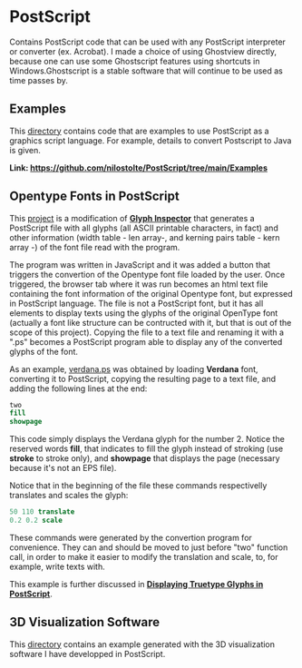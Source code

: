 # PostScript
Contains PostScript code that can be used with any PostScript interpreter or converter (ex. Acrobat). I made a choice of using 
Ghostview  directly, because one can use some Ghostscript features using shortcuts in Windows.Ghostscript is a stable software
that will continue to be used as time passes by. 

## Examples

This [directory](https://github.com/nilostolte/PostScript/tree/main/Examples) contains code that are examples to use PostScript as a graphics script language. For example, details to convert Postscript to Java is given.

**Link: https://github.com/nilostolte/PostScript/tree/main/Examples**

## Opentype Fonts in PostScript

This [project](https://github.com/nilostolte/PostScript/tree/main/OpenType%20Fonts) is a modification of 
[**Glyph Inspector**](https://opentype.js.org/glyph-inspector.html) that generates a PostScript file with all
glyphs (all ASCII printable characters, in fact) and other information (width table - len array-, and kerning 
pairs table - kern array -) of the font file read with the program.

The program was written in JavaScript and it was added a button that triggers the convertion of the Opentype font file loaded
by the user. Once triggered, the browser tab where it was run becomes an html text file containing the font information of the
original Opentype font, but expressed in PostScript language. The file is not a PostScript font, but it has all elements to 
display texts using the glyphs of the original OpenType font (actually a font like structure can be contructed with it, but that
is out of the scope of this project). Copying the file to a text file and renaming it with a ".ps" becomes a PostScript
program able to display any of the converted glyphs of the font.

As an example, [verdana.ps](https://github.com/nilostolte/PostScript/blob/main/OpenType%20Fonts/verdana.ps) was obtained by
loading **Verdana** font, converting it to PostScript, copying the resulting page to a text file, and adding the following 
lines at the end:

```PostScript
two
fill
showpage
```

This code simply displays the Verdana glyph for the number 2. Notice the reserved words **fill**, that indicates to fill
the glyph instead of stroking (use **stroke** to stroke only), and **showpage** that displays the page (necessary because it's not
an EPS file).

Notice that in the beginning of the file these commands respectivelly translates and scales the glyph:

```PostScript
50 110 translate
0.2 0.2 scale
```

These commands were generated by the convertion program for convenience. They can and should be moved to just before "two" function
call, in order to make it easier to modify the translation and scale, to, for example, write texts with.

This example is further discussed in 
[**Displaying Truetype Glyphs in PostScript**](https://github.com/nilostolte/PostScript/blob/main/Examples/README.md#displaying-truetype-glyphs-in-postscript).

## 3D Visualization Software

This [directory](https://github.com/nilostolte/Vector-Art/blob/main/Diamonds%20are%20Forever/README.md#diamonds-are-forever) contains an example generated with the 3D visualization software I have developped in PostScript.
